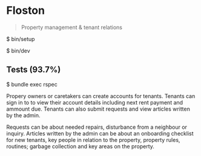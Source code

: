 # Floston

> Property management & tenant relations

$ bin/setup

$ bin/dev

## Tests (93.7%)

$ bundle exec rspec

Propery owners or caretakers can create accounts for tenants. Tenants can sign in
to to view their account details including next rent payment and ammount due.
Tenants can also submit requests and view articles written by the admin.

Requests can be about needed repairs, disturbance from a neighbour or inquiry.
Articles written by the admin can be about an onboarding checklist for new
tenants, key people in relation to the property, property rules, routines; garbage
collection and key areas on the property.
